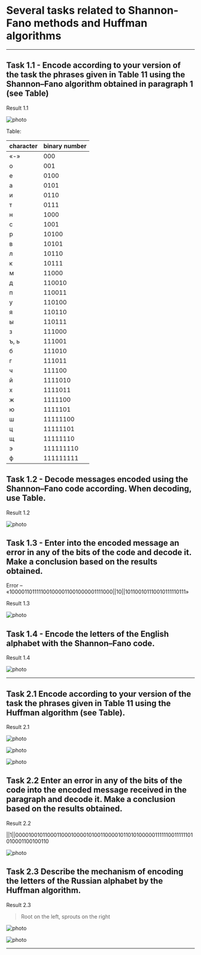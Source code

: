 # Several tasks related to Shannon-Fano methods and Huffman algorithms

---

## Task 1.1 - Encode according to your version of the task the phrases given in Table 11 using the Shannon–Fano algorithm obtained in paragraph 1 (see Table)

Result 1.1

![photo](https://github.com/DanchiEllo/tasks-with-encoding-shannon-fano-hafmann/blob/main/1-1.jpg)

Table:

| character | binary number |
|-----------|---------------|
| «-» | 000 |
| о | 001 |
| е | 0100 |
| а | 0101 |
| и | 0110 |
| т | 0111 |
| н | 1000 |
| с | 1001 |
| р | 10100 |
| в | 10101 |
| л | 10110 |
| к | 10111 |
| м | 11000 |
| д | 110010 |
| п | 110011 |
| у | 110100 |
| я | 110110 |
| ы | 110111 |
| з | 111000 |
| ъ, ь | 111001 |
| б | 111010 |
| г | 111011 |
| ч | 111100 |
| й | 1111010 |
| х | 1111011 |
| ж | 1111100 |
| ю | 1111101 |
| ш | 11111100 |
| ц | 11111101 |
| щ | 11111110 |
| э | 111111110 |
| ф | 111111111 |

## Task 1.2 - Decode messages encoded using the Shannon–Fano code according. When decoding, use Table.

Result 1.2

![photo](https://github.com/DanchiEllo/tasks-with-encoding-shannon-fano-hafmann/blob/main/1-2.jpg)

## Task 1.3 - Enter into the encoded message an error in any of the bits of the code and decode it. Make a conclusion based on the results obtained.
Error – «1000011011111001000011001000001111000||10||101100101110010111110111»

Result 1.3

![photo](https://github.com/DanchiEllo/tasks-with-encoding-shannon-fano-hafmann/blob/main/1-3.jpg)

## Task 1.4 - Encode the letters of the English alphabet with the Shannon–Fano code.

Result 1.4

![photo](https://github.com/DanchiEllo/tasks-with-encoding-shannon-fano-hafmann/blob/main/1-4.jpg)

---

## Task 2.1 Encode according to your version of the task the phrases given in Table 11 using the Huffman algorithm (see Table).

Result 2.1

![photo](https://github.com/DanchiEllo/tasks-with-encoding-shannon-fano-hafmann/blob/main/2-1.jpg)

![photo](https://github.com/DanchiEllo/tasks-with-encoding-shannon-fano-hafmann/blob/main/2-1-1.jpg)

![photo](https://github.com/DanchiEllo/tasks-with-encoding-shannon-fano-hafmann/blob/main/2-1-2.jpg)

## Task 2.2 Enter an error in any of the bits of the code into the encoded message received in the paragraph and decode it. Make a conclusion based on the results obtained.

Result 2.2

||1||0000100101100011000100001010011000010110101000001111110011111101010001100100110

![photo](https://github.com/DanchiEllo/tasks-with-encoding-shannon-fano-hafmann/blob/main/2-2.jpg)


## Task 2.3 Describe the mechanism of encoding the letters of the Russian alphabet by the Huffman algorithm.

Result 2.3

>Root on the left, sprouts on the right

![photo](https://github.com/DanchiEllo/tasks-with-encoding-shannon-fano-hafmann/blob/main/2-3.jpg)

![photo](https://github.com/DanchiEllo/tasks-with-encoding-shannon-fano-hafmann/blob/main/2-3-1.jpg)

---
